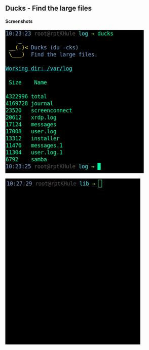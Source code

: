 ## Ducks - Find the large files
#### Screenshots
![](https://github.com/X1pe0/ducks/blob/main/images/main.png)

![](https://github.com/X1pe0/ducks/blob/main/images/ani.gif)

